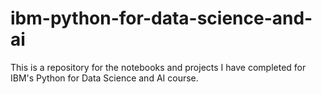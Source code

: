 # ibm-python-for-data-science-and-ai
This is a repository for the notebooks and projects I have completed for IBM's Python for Data Science and AI course.
